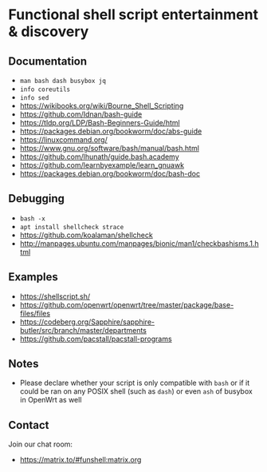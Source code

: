 # Functional shell script entertainment & discovery

## Documentation

* `man bash dash busybox jq`
* `info coreutils`
* `info sed`
* https://wikibooks.org/wiki/Bourne_Shell_Scripting
* https://github.com/Idnan/bash-guide
* https://tldp.org/LDP/Bash-Beginners-Guide/html
* https://packages.debian.org/bookworm/doc/abs-guide
* https://linuxcommand.org/
* https://www.gnu.org/software/bash/manual/bash.html
* https://github.com/lhunath/guide.bash.academy
* https://github.com/learnbyexample/learn_gnuawk
* https://packages.debian.org/bookworm/doc/bash-doc

## Debugging

* `bash -x`
* `apt install shellcheck strace`
* https://github.com/koalaman/shellcheck
* http://manpages.ubuntu.com/manpages/bionic/man1/checkbashisms.1.html

## Examples

* https://shellscript.sh/
* https://github.com/openwrt/openwrt/tree/master/package/base-files/files
* https://codeberg.org/Sapphire/sapphire-butler/src/branch/master/departments
* https://github.com/pacstall/pacstall-programs

## Notes

* Please declare whether your script is only compatible with `bash` or if it could be ran on any POSIX shell (such as `dash`) or even `ash` of busybox in OpenWrt as well

## Contact

Join our chat room:

* https://matrix.to/#funshell:matrix.org

